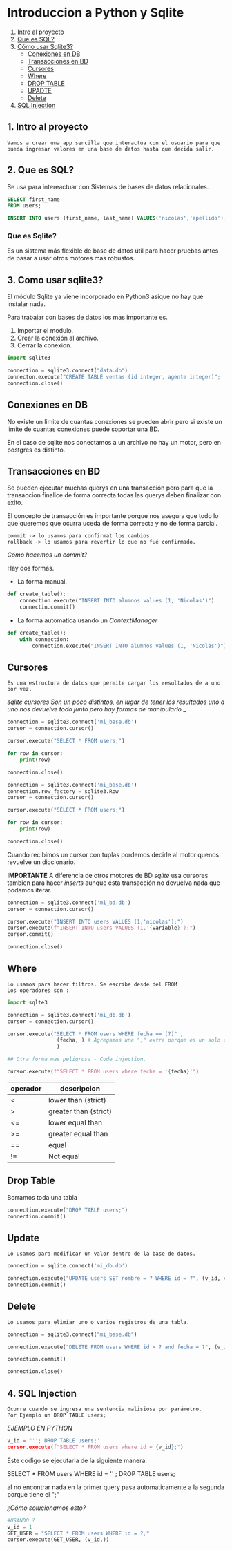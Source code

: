 # Introduccion a Python y Sqlite

1. [Intro al proyecto](#1.-intro-al-proyecto)
2. [Que es SQL?](#2.-que-es-sql?)
3. [Cómo usar Sqlite3?](#3.-como-usar-sqlite3?)
    * [Conexiones en DB](#Conexiones-en-db)
    * [Transacciones en BD](#transacciones-en-bd)
    * [Cursores](#cursores)
    * [Where](#where)
    * [DROP TABLE](#drop-table)
    * [UPADTE](#update)
    * [Delete](#delete)
4. [SQL Injection](#4.-sql-injection)

## 1. Intro al proyecto

```
Vamos a crear una app sencilla que interactua con el usuario para que pueda ingresar valores en una base de datos hasta que decida salir.
```

## 2. Que es SQL?

Se usa para intereactuar con Sistemas de bases de datos relacionales.

```sql
SELECT first_name 
FROM users;
```

```sql
INSERT INTO users (first_name, last_name) VALUES('nicolas','apellido');
```

### Que es Sqlite?

Es un sistema más flexible de base de datos útil para hacer pruebas antes de pasar a usar otros motores mas robustos.

## 3. Como usar sqlite3?

El módulo Sqlite ya viene incorporado en Python3 asique no hay que instalar nada.

Para trabajar con bases de datos los mas importante es.

1. Importar el modulo.
2. Crear la conexión al archivo.
3. Cerrar la conexion.


```python
import sqlite3

connection = sqlite3.connect("data.db")
connecton.execute("CREATE TABLE ventas (id integer, agente integer)";
connection.close()
```

## Conexiones en DB

No existe un limite de cuantas conexiones se pueden abrir pero si existe un limite de cuantas conexiones puede soportar una BD.

En el caso de sqlite nos conectamos a un archivo no hay un motor, pero en postgres es distinto.

## Transacciones en BD 

Se pueden ejecutar muchas querys en una transacción pero para que la transaccion finalice de forma correcta todas las querys deben finalizar con exito.

El concepto de transacción es importante porque nos asegura que todo lo que queremos que ocurra uceda de forma correcta y no de forma parcial.

```
commit -> lo usamos para confirmat los cambios.
rollback -> lo usamos para revertir lo que no fué confirmado.
```

_Cómo hacemos un commit?_

Hay dos formas.

+ La forma manual.

```python
def create_table():
    connection.execute("INSERT INTO alumnos values (1, 'Nicolas')")
    connectin.commit()
```

+ La forma automatica usando un _ContextManager_

```python
def create_table():
    with connection:
        connection.execute("INSERT INTO alumnos values (1, 'Nicolas')")
```

## Cursores

```
Es una estructura de datos que permite cargar los resultados de a uno por vez.
```

__sqlite cursores_ Son un poco distintos, en lugar de tener los resultados uno a uno nos devuelve todo junto pero hay formas de manipularlo.__

```python
connection = sqlite3.connect('mi_base.db')
cursor = connection.cursor()

cursor.execute("SELECT * FROM users;")

for row in cursor:
    print(row)

connection.close()
```

```python
connection = sqlite3.connect('mi_base.db')
connection.row_factory = sqlite3.Row
cursor = connection.cursor()

cursor.execute("SELECT * FROM users;")

for row in cursor:
    print(row)

connection.close()
```


Cuando recibimos un cursor con tuplas pordemos decirle al motor quenos revuelve un diccionario.

**IMPORTANTE** A diferencia de otros motores de BD _sqlite_ usa cursores tambien para hacer _inserts_ aunque esta transacción no devuelva nada que podamos iterar.

```python
connection = sqlite3.connect('mi_bd.db')
cursor = connection.cursor()

cursor.execute("INSERT INTO users VALUES (1,'nicolas');")
cursor.execute(f"INSERT INTO users VALUES (1,'{variable}');")
cursor.commit()

connection.close()
```

## Where

```
Lo usamos para hacer filtros. Se escribe desde del FROM
Los operadores son :
```

```python
import sqlte3

connection = sqlite3.connect('mi_db.db')
cursor = connection.cursor()

cursor.execute("SELECT * FROM users WHERE fecha == (?)" , 
                (fecha, ) # Agregamos una "," extra porque es un solo campo.
                )

## Otra forma mas peligrosa - Code injection.

cursor.execute(f"SELECT * FROM users where fecha = '{fecha}'")
```

|operador|descripcion|
|--------|-----------|
|<|lower than (strict)|
|>|greater than (strict)|
|<=|lower equal than|
|>=|greater equal than|
|==|equal|
|!=|Not equal|


## Drop Table


Borramos toda una tabla


```python
connection.execute("DROP TABLE users;")
connection.commit()
```

## Update

```
Lo usamos para modificar un valor dentro de la base de datos.
```

```python
connection = sqlite.connect('mi_db.db')

connection.execute("UPDATE users SET nombre = ? WHERE id = ?", (v_id, v_nombre,))
connection.commit()

```

## Delete

```
Lo usamos para elimiar uno o varios registros de una tabla.
```

```python
connection = sqlite3.connect("mi_base.db")

connection.execute("DELETE FROM users WHERE id = ? and fecha = ?", (v_id, v_fecha))

connection.commit()

connection.close()
```

## 4. SQL Injection

```
Ocurre cuando se ingresa una sentencia malisiosa por parámetro.
Por Ejemplo un DROP TABLE users; 
```

_EJEMPLO EN PYTHON_

```python
v_id = "''; DROP TABLE users;'
cursor.execute(f"SELECT * FROM users where id = {v_id};")
```
Este codigo se ejecutaria de la siguiente manera:

SELECT * FROM users WHERE id = '' ; DROP TABLE users;

al no encontrar nada en la primer query pasa automaticamente a la segunda porque tiene el ";"

_¿Cómo solucionamos esto?_

```python
#USANDO ?
v_id = 1
GET_USER = "SELECT * FROM users WHERE id = ?;"
cursor.execute(GET_USER, (v_id,))
```

